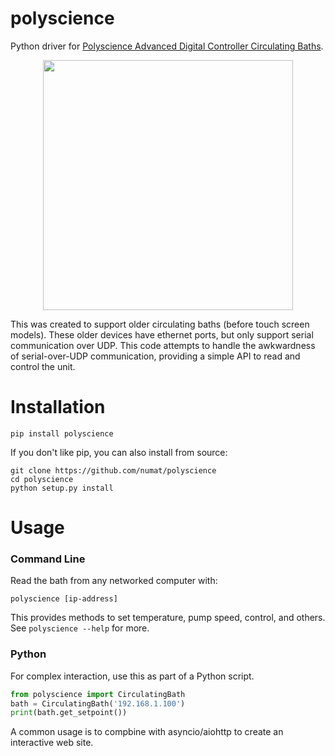 polyscience
===========

Python driver for [Polyscience Advanced Digital Controller Circulating Baths](https://polyscience.com/products/circulating-baths/heated-circulators/integrated-heated-baths/advanced-digital-controller).

<p align="center">
  <img src="https://polyscience.com/sites/default/files/public/product-image/AD15H200.jpg" height="400" />
</p>

This was created to support older circulating baths (before touch screen models). These older devices have ethernet ports, but only support serial communication
over UDP. This code attempts to handle the awkwardness of serial-over-UDP communication, providing a simple API to read and control the unit.

Installation
============

```
pip install polyscience
```

If you don't like pip, you can also install from source:

```
git clone https://github.com/numat/polyscience
cd polyscience
python setup.py install
```

Usage
=====

### Command Line

Read the bath from any networked computer with:

```
polyscience [ip-address]
```

This provides methods to set temperature, pump speed, control, and others. See `polyscience --help` for more.

### Python

For complex interaction, use this as part of a Python script.

```python
from polyscience import CirculatingBath
bath = CirculatingBath('192.168.1.100')
print(bath.get_setpoint())
```

A common usage is to compbine with asyncio/aiohttp to create an interactive web site.
